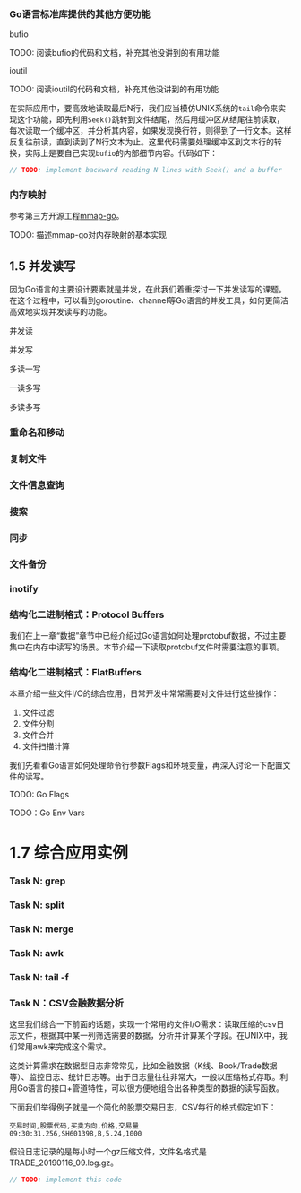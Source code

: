 ### Go语言标准库提供的其他方便功能

bufio

TODO: 阅读bufio的代码和文档，补充其他没讲到的有用功能

ioutil

TODO: 阅读ioutil的代码和文档，补充其他没讲到的有用功能

在实际应用中，要高效地读取最后N行，我们应当模仿UNIX系统的`tail`命令来实现这个功能，即先利用`Seek()`跳转到文件结尾，然后用缓冲区从结尾往前读取，每次读取一个缓冲区，并分析其内容，如果发现换行符，则得到了一行文本。这样反复往前读，直到读到了N行文本为止。这里代码需要处理缓冲区到文本行的转换，实际上是要自己实现`bufio`的内部细节内容。代码如下：

```go
// TODO: implement backward reading N lines with Seek() and a buffer
```

### 内存映射

参考第三方开源工程[mmap-go](https://github.com/edsrzf/mmap-go)。

TODO: 描述mmap-go对内存映射的基本实现


## 1.5 并发读写

因为Go语言的主要设计要素就是并发，在此我们着重探讨一下并发读写的课题。在这个过程中，可以看到goroutine、channel等Go语言的并发工具，如何更简洁高效地实现并发读写的功能。

并发读

并发写

多读一写

一读多写

多读多写

### 重命名和移动

### 复制文件

### 文件信息查询

### 搜索

### 同步

### 文件备份

### inotify

### 结构化二进制格式：Protocol Buffers

我们在上一章“数据”章节中已经介绍过Go语言如何处理protobuf数据，不过主要集中在内存中读写的场景。本节介绍一下读取protobuf文件时需要注意的事项。
### 结构化二进制格式：FlatBuffers

本章介绍一些文件I/O的综合应用，日常开发中常常需要对文件进行这些操作：

1. 文件过滤
2. 文件分割
3. 文件合并 
4. 文件扫描计算

我们先看看Go语言如何处理命令行参数Flags和环境变量，再深入讨论一下配置文件的读写。

TODO: Go Flags

TODO：Go Env Vars

# 1.7 综合应用实例

### Task N: grep

### Task N: split

### Task N: merge

### Task N: awk

### Task N: tail -f

### Task N：CSV金融数据分析

这里我们综合一下前面的话题，实现一个常用的文件I/O需求：读取压缩的csv日志文件，根据其中某一列筛选需要的数据，分析并计算某个字段。在UNIX中，我们常用awk来完成这个需求。

这类计算需求在数据型日志非常常见，比如金融数据（K线、Book/Trade数据等）、监控日志、统计日志等。由于日志量往往非常大，一般以压缩格式存取。利用Go语言的接口+管道特性，可以很方便地组合出各种类型的数据的读写函数。

下面我们举得例子就是一个简化的股票交易日志，CSV每行的格式假定如下：

```csv
交易时间,股票代码,买卖方向,价格,交易量
09:30:31.256,SH601398,B,5.24,1000
```

假设日志记录的是每小时一个gz压缩文件，文件名格式是TRADE_20190116_09.log.gz。

```go
// TODO: implement this code
```
